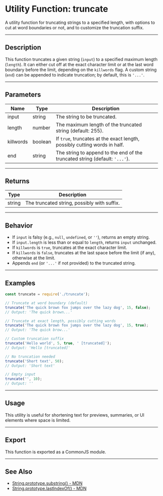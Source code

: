 # Utility Function: truncate

A utility function for truncating strings to a specified length, with options to cut at word boundaries or not, and to customize the truncation suffix.

---

## Description

This function truncates a given string (`input`) to a specified maximum length (`length`). It can either cut off at the exact character limit or at the last word boundary before the limit, depending on the `killwords` flag. A custom string (`end`) can be appended to indicate truncation; by default, this is `'...'`.

---

## Parameters

| Name      | Type     | Description                                                                 |
|-----------|----------|-----------------------------------------------------------------------------|
| input     | string   | The string to be truncated.                                                 |
| length    | number   | The maximum length of the truncated string (default: 255).                  |
| killwords | boolean  | If `true`, truncates at the exact length, possibly cutting words in half.   |
| end       | string   | The string to append to the end of the truncated string (default: `'...'`). |

---

## Returns

| Type   | Description                                 |
|--------|---------------------------------------------|
| string | The truncated string, possibly with suffix. |

---

## Behavior

- If `input` is falsy (e.g., `null`, `undefined`, or `''`), returns an empty string.
- If `input.length` is less than or equal to `length`, returns `input` unchanged.
- If `killwords` is `true`, truncates at the exact character limit.
- If `killwords` is `false`, truncates at the last space before the limit (if any), otherwise at the limit.
- Appends `end` (or `'...'` if not provided) to the truncated string.

---

## Examples

```javascript
const truncate = require('./truncate');

// Truncate at word boundary (default)
truncate('The quick brown fox jumps over the lazy dog', 15, false);
// Output: 'The quick brown...'

// Truncate at exact length, possibly cutting words
truncate('The quick brown fox jumps over the lazy dog', 15, true);
// Output: 'The quick brow...'

// Custom truncation suffix
truncate('Hello world', 5, true, ' [truncated]');
// Output: 'Hello [truncated]'

// No truncation needed
truncate('Short text', 50);
// Output: 'Short text'

// Empty input
truncate('', 10);
// Output: ''
```

---

## Usage

This utility is useful for shortening text for previews, summaries, or UI elements where space is limited.

---

## Export

This function is exported as a CommonJS module.

---

## See Also

- [String.prototype.substring() - MDN](https://developer.mozilla.org/en-US/docs/Web/JavaScript/Reference/Global_Objects/String/substring)
- [String.prototype.lastIndexOf() - MDN](https://developer.mozilla.org/en-US/docs/Web/JavaScript/Reference/Global_Objects/String/lastIndexOf)
